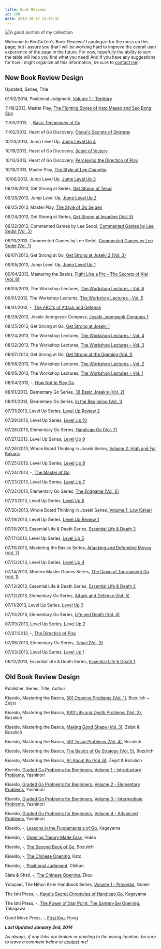 ```yaml
---
title: Book Reviews
id: 180
date: 2012-10-22 12:10:33
---
```


![A good portion of my collection](/images/2012/10/bookCollection.jpg)

Welcome to BenGoZen's Book Reviews! I apologize for the mess on this page; but I assure you that I will be working hard to improve the overall user experience of the page in the future. For now, hopefully the ability to sort the table will help you find what you need! And if you have any suggestions for how I might organize all this information, be sure to [contact me](http://www.bengozen.com/contact/ "Contact")!

## **New Book Review Design**

Updated, Series, Title

01/02/2014, Positional Judgment, [Volume 1 - Territory](http://www.bengozen.com/book-review-positional-judgement-1-territory/ "Book Review: Positional Judgement 1 — Territory")

11/16/2013, Master Play, [The Fighting Styles of Kato Masao and Seo Bong Soo](http://www.bengozen.com/book-review-fighting-styles-kato-masao-seo-bong-soo/ "Book Review: The Fighting Styles of Kato Masao and Seo Bong Soo")

11/03/2013, -, [Basic Techniques of Go](http://www.bengozen.com/book-review-basic-techniques-go/ "Book Review: Basic Techniques of Go")

11/02/2013, Heart of Go Discovery, [Otake's Secrets of Strategy](http://www.bengozen.com/book-review-otakes-secret-strategy/ "Book Review: Otake’s Secret of Strategy")

10/20/2013, Jump Level Up, [Jump Level Up 4](http://www.bengozen.com/book-review-jump-level-4/ "Book Review: Jump Level Up 4")

10/19/2013, Heart of Go Discovery, [Scent of Victory](http://www.bengozen.com/book-review-scent-victory/ "Book Review: Scent of Victory")

10/13/2013, Heart of Go Discovery, [Perceiving the Direction of Play](http://www.bengozen.com/book-review-perceiving-direction-play/ "Book Review: Perceiving the Direction of Play")

10/10/2013, Master Play, [The Style of Lee Changho](http://www.bengozen.com/book-review-master-play-style-lee-changho/ "Book Review: Master Play — The Style of Lee Changho")

10/06/2013, Jump Level Up, [Jump Level Up 3](http://www.bengozen.com/book-review-jump-level-3/ "Book Review: Jump Level Up 3")

09/28/2013, Get Strong at Series, [Get Strong at Tesuji](http://www.bengozen.com/book-review-get-strong-tesuji/ "Book Review: Get Strong at Tesuji")

09/26/2013, Jump Level Up, [Jump Level Up 2](http://www.bengozen.com/book-review-jump-level-2/ "Book Review: Jump Level Up 2")

09/25/2013, Master Play, [The Style of Go Seigen](http://www.bengozen.com/book-review-master-play-style-go-seigen/ "Book Review: Master Play — The Style of Go Seigen")

09/24/2013, Get Strong at Series, [Get Strong at Invading (Vol. 5)](http://www.bengozen.com/book-review-get-strong-invading/ "Book Review: Get Strong at Invading")

09/22/2013, Commented Games by Lee Sedol, [Commented Games by Lee Sedol (Vol. 2)](http://www.bengozen.com/book-review-commented-games-lee-sedol-volume-2/ "Book Review: Commented Games by Lee Sedol Volume 2")

09/10/2013, Commented Games by Lee Sedol, [Commented Games by Lee Sedol (Vol. 1)](http://www.bengozen.com/book-review-commented-games-lee-sedol-volume-1/ "Book Review: Commented Games by Lee Sedol: Volume 1")

09/07/2013, Get Strong at Go, [Get Strong at Joseki 2 (Vol. 3)](http://www.bengozen.com/book-review-get-strong-joseki-2/ "Book Review: Get Strong at Joseki 2")

09/05/2013, Jump Level Up, [Jump Level Up 1](http://www.bengozen.com/book-review-jump-level-1/ "Book Review: Jump Level Up 1")

09/04/2013, Mastering the Basics, [Fight Like a Pro - The Secrets of Kiai (Vol. 8)](http://www.bengozen.com/book-review-fight-like-a-pro-the-secrets-of-kiai/ "Book Review: Fight Like a Pro — The Secrets of Kiai")

09/03/2013, The Workshop Lectures, [The Workshop Lectures - Vol. 6](http://www.bengozen.com/book-review-workshop-lectures-volume-6/ "Book Review: The Workshop Lectures Volume 6")

09/01/2013, The Workshop Lectures, [The Workshop Lectures - Vol. 5](http://www.bengozen.com/book-review-the-workshop-lectures-volume-5/ "Book Review: The Workshop Lectures Volume 5")

08/31/2013, -, [The ABC's of Attack and Defense](http://www.bengozen.com/book-review-abcs-attack-defense/ "Book Review: The ABC’s of Attack and Defense")

08/29/2013, Joseki Jeongseok Compass, [Joseki Jeongseok Compass 1](http://www.bengozen.com/book-review-joseki-jeongseok-compass-1/ "Book Review: Joseki Jeongseok Compass 1")

08/25/2013, Get Strong at Go, [Get Strong at Joseki 1](http://www.bengozen.com/book-review-get-strong-at-joseki-1/ "Book Review: Get Strong at Joseki 1")

08/24/2013, The Workshop Lectures, [The Workshop Lectures - Vol. 4](http://www.bengozen.com/book-review-the-workshop-lectures-volume-4/ "Book Review: The Workshop Lectures Volume 4")

08/22/2013, The Workshop Lectures, [The Workshop Lectures - Vol. 3](http://www.bengozen.com/book-review-the-workshop-lectures-volume-3/ "Book Review: The Workshop Lectures Volume 3")

08/07/2013, Get Strong at Go, [Get Strong at the Opening (Vol. 1)](http://www.bengozen.com/book-review-get-strong-at-the-opening/ "Book Review: Get Strong at the Opening")

08/06/2013, The Workshop Lectures, [The Workshop Lectures - Vol. 2](http://www.bengozen.com/book-review-the-workshop-lectures-volume-2/ "Book Review: The Workshop Lectures Volume 2")

08/05/2013, The Workshop Lectures, [The Workshop Lectures - Vol. 1](http://www.bengozen.com/book-review-the-workshop-lectures-volume-1/ "Book Review: The Workshop Lectures Volume 1")

08/04/2013, -, [How Not to Play Go](http://www.bengozen.com/book-review-how-not-to-play-go/ "Book Review: How Not to Play Go")

08/01/2013, Elementary Go Series, [38 Basic Josekis (Vol. 2)](http://www.bengozen.com/book-review-38-basic-josekis/ "Book Review: 38 Basic Josekis")

08/01/2013, Elementary Go Series, [In the Beginning (Vol. 1)](http://www.bengozen.com/book-review-in-the-beginning/ "Book Review: In the Beginning")

07/31/2013, Level Up Series, [Level Up Review 2](http://www.bengozen.com/book-review-level-up-review-2/ "Book Review: Level Up Review 2")

07/29/2013, Level Up Series, [Level Up 10](http://www.bengozen.com/book-review-level-up-10/ "Book Review: Level Up 10")

07/28/2013, Elementary Go Series, [Handicap Go (Vol. 7)](http://www.bengozen.com/book-review-handicap-go/ "Book Review: Handicap Go")

07/27/2013, Level Up Series, [Level Up 9](http://www.bengozen.com/book-review-level-up-9/ "Book Review: Level Up 9")

07/26/2013, Whole Board Thinking in Joseki Series, [Volume 2: High and Far Kakaris](http://www.bengozen.com/book-review-whole-board-thinking-in-joseki-vol-2/ "Book Review: Whole Board Thinking in Joseki, Vol 2")

07/25/2013, Level Up Series, [Level Up 8](http://www.bengozen.com/book-review-level-up-8/ "Book Review: Level Up 8")

07/24/2013, -, [The Master of Go](http://www.bengozen.com/book-review-the-master-of-go/ "Book Review: The Master of Go")

07/23/2013, Level Up Series, [Level Up 7](http://www.bengozen.com/book-review-level-up-7/ "Book Review: Level Up 7")

07/22/2013, Elementary Go Series, [The Endgame (Vol. 6)](http://www.bengozen.com/book-review-the-endgame/ "Book Review: The Endgame")

07/21/2013, Level Up Series, [Level Up 6](http://www.bengozen.com/book-review-level-up-6/ "Book Review: Level Up 6")

07/20/2013, Whole Board Thinking in Joseki Series, [Volume 1: Low Kakari](http://www.bengozen.com/book-review-whole-board-thinking-in-joseki-vol-1/ "Book Review: Whole Board Thinking in Joseki, Vol 1")

07/19/2013, Level Up Series, [Level Up Review 1](http://www.bengozen.com/book-review-level-up-review-1/ "Book Review: Level Up Review 1")

07/18/2013, Essential Life &amp; Death Series, [Essential Life &amp; Death 3](http://www.bengozen.com/book-review-essential-life-death-3/ "Book Review: Essential Life &amp; Death 3")

07/17/2013, Level Up Series, [Level Up 5](http://www.bengozen.com/book-review-level-up-5/ "Book Review: Level Up 5")

07/16/2013, Mastering the Basics Series, [Attacking and Defending Moyos (Vol. 7)](http://www.bengozen.com/book-review-attacking-and-defending-moyos/ "Book Review: Attacking and Defending Moyos")

07/15/2013, Level Up Series, [Level Up 4](http://www.bengozen.com/book-review-level-up-4/ "Book Review: Level Up 4")

07/14/2013, Modern Master Games Series, [The Dawn of Tournament Go (Vol. 1)](http://www.bengozen.com/book-review-modern-master-games-vol-1/ "Book Review: Modern Master Games, Vol. 1")

07/13/2013, Essential Life &amp; Death Series, [Essential Life &amp; Death 2](http://www.bengozen.com/book-review-essential-life-death-2/ "Book Review: Essential Life &amp; Death 2")

07/12/2013, Elementary Go Series, [Attack and Defense (Vol. 5)](http://www.bengozen.com/book-review-attack-and-defense/ "Book Review: Attack and Defense")

07/11/2013, Level Up Series, [Level Up 3](http://www.bengozen.com/book-review-level-up-3/ "Book Review: Level Up 3")

07/10/2013, Elementary Go Series, [Life and Death (Vol. 4)](http://www.bengozen.com/book-review-life-and-death/ "Book Review: Life and Death")

07/09/2013, Level Up Series, [Level Up 2](http://www.bengozen.com/book-review-level-up-vol-2/ "Book Review: Level Up 2")

07/07/2013, -, [The Direction of Play](http://www.bengozen.com/book-review-the-direction-of-play/ "Book Review: The Direction of Play")

07/06/2013, Elementary Go Series, [Tesuji (Vol. 3)](http://www.bengozen.com/book-review-tesuji/ "Book Review: Tesuji")

07/03/2013, Level Up Series, [Level Up 1](http://www.bengozen.com/book-review-level-up-1/ "Book Review: Level Up 1")

06/12/2013, Essential Life &amp; Death Series, [Essential Life &amp; Death 1](http://www.bengozen.com/book-review-essential-life-death-1/ "Book Review: Essential Life &amp; Death 1")



## **Old Book Review Design**

Publisher, Series, Title, Author

Kiseido, Mastering the Basics, [501 Opening Problems (Vol. 1)](http://www.bengozen.com/book-review-501-opening-problems/ "Book Review: 501 Opening Problems"), Bozulich + Zeijst

Kiseido, Mastering the Basics, [1001 Life and Death Problems (Vol. 2)](http://www.bengozen.com/book-review-1001-life-and-death-problems/ "Book Review: 1001 Life and Death Problems"), Bozulich

Kiseido, Mastering the Basics, [Making Good Shape (Vol. 3)](http://www.bengozen.com/book-review-making-good-shape/ "Book Review: Making Good Shape"), Zeijst &amp; Bozulich

Kiseido, Mastering the Basics, [501 Tesuji Problems (Vol. 4)](http://www.bengozen.com/book-review-501-tesuji-problems/ "Book Review: 501 Tesuji Problems"), Bozulich

Kiseido, Mastering the Basics, [The Basics of Go Strategy (Vol. 5)](http://www.bengozen.com/book-review-the-basics-of-go-strategy/ "Book Review: The Basics of Go Strategy"), Bozulich

Kiseido, Mastering the Basics, [All About Ko (Vol. 6)](http://www.bengozen.com/book-review-all-about-ko/ "Book Review: All About Ko"), Zeijst &amp; Bozulich

Kiseido, [Graded Go Problems for Beginners](http://www.bengozen.com/book-review-graded-go-problems-for-beginners-series/ "Book Review: Graded Go Problems for Beginners Series"), [Volume 1 - Introductory Problems](http://www.bengozen.com/book-review-graded-go-problems-for-beginners-vol-1/ "Book Review: Graded Go Problems for Beginners, Vol. 1"), Yashinori

Kiseido, [Graded Go Problems for Beginners](http://www.bengozen.com/book-review-graded-go-problems-for-beginners-series/ "Book Review: Graded Go Problems for Beginners Series"), [Volume 2 - Elementary Problems](http://www.bengozen.com/book-review-graded-go-problems-for-beginners-vol-2/ "Book Review: Graded Go Problems for Beginners, Vol. 2"), Yashinori

Kiseido, [Graded Go Problems for Beginners](http://www.bengozen.com/book-review-graded-go-problems-for-beginners-series/ "Book Review: Graded Go Problems for Beginners Series"), [Volume 3 - Intermediate Problems](http://www.bengozen.com/book-review-graded-go-problems-for-beginners-vol-3/ "Book Review: Graded Go Problems for Beginners, Vol. 3"), Yashinori

Kiseido, [Graded Go Problems for Beginners](http://www.bengozen.com/book-review-graded-go-problems-for-beginners-series/ "Book Review: Graded Go Problems for Beginners Series"), [Volume 4 - Advanced Problems](http://www.bengozen.com/book-review-graded-go-problems-for-beginners-vol-4/ "Book Review: Graded Go Problems for Beginners, Vol. 4"), Yashinori

Kiseido, -, [Lessons in the Fundamentals of Go](http://www.bengozen.com/book-review-lessons-in-the-fundamentals-of-go/ "Book Review: Lessons in the Fundamentals of Go"), Kageyama

Kiseido, -, [Opening Theory Made Easy](http://www.bengozen.com/book-review-opening-theory-made-easy/ "Book Review: Opening Theory Made Easy"), Hideo

Kiseido, -, [The Second Book of Go](http://www.bengozen.com/book-review-the-second-book-of-go/ "Book Review: The Second Book of Go"), Bozulich

Kiseido, -, [The Chinese Opening](http://www.bengozen.com/book-review-the-chinese-opening-kato/ "Book Review: The Chinese Opening (Kato)"), Kato

Kiseido, -, [Positional Judgment](http://www.bengozen.com/book-review-positional-judgment/ "Book Review: Positional Judgment"), Chikun

Slate & Shell, -, [The Chinese Opening](http://www.bengozen.com/book-review-the-chinese-opening-zhou/ "Book Review: The Chinese Opening (Zhou)"), Zhou

Yutopian, The Nihon Ki-in Handbook Series, [Volume 1 - Proverbs](http://www.bengozen.com/book-review-the-nihon-ki-in-handbook-of-proverbs/ "Book Review: The Nihon Ki-in Handbook of Proverbs"), Golem

The Ishi Press, -, [Kage's Secret Chronicles of Handicap Go](http://www.bengozen.com/book-review-kages-secret-chronicles-of-handicap-go/ "Book Review: Kage’s Secret Chronicles of Handicap Go"), Kageyama

The Ishi Press, -, [The Power of Star Point: The Sanren-Sei Opening](http://www.bengozen.com/book-review-the-sanren-sei-opening/ "Book Review: The Sanren-Sei Opening"), Takagawa

Good Move Press, -, [First Kyu](http://www.bengozen.com/book-review-first-kyu/ "Book Review: First Kyu"), Hong

**_Last Updated January 2nd, 2014_**

_As always, if any links are broken or pointing to the wrong location, be sure to leave a comment below or [contact](http://www.bengozen.com/contact/ "Contact") me!_